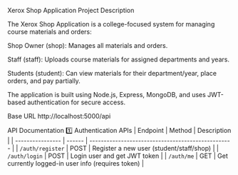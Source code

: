 Xerox Shop Application
Project Description

The Xerox Shop Application is a college-focused system for managing course materials and orders:

Shop Owner (shop): Manages all materials and orders.

Staff (staff): Uploads course materials for assigned departments and years.

Students (student): Can view materials for their department/year, place orders, and pay partially.

The application is built using Node.js, Express, MongoDB, and uses JWT-based authentication for secure access.

Base URL
http://localhost:5000/api

API Documentation
1️⃣ Authentication APIs
| Endpoint         | Method | Description                                        |
| ---------------- | ------ | -------------------------------------------------- |
| `/auth/register` | POST   | Register a new user (student/staff/shop)           |
| `/auth/login`    | POST   | Login user and get JWT token                       |
| `/auth/me`       | GET    | Get currently logged-in user info (requires token) |
